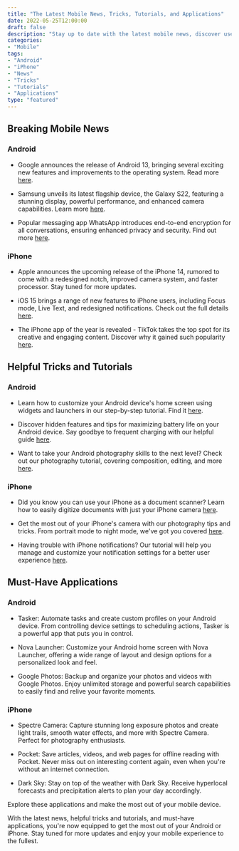 ```yaml
--- 
title: "The Latest Mobile News, Tricks, Tutorials, and Applications"
date: 2022-05-25T12:00:00
draft: false
description: "Stay up to date with the latest mobile news, discover useful tricks and tutorials, and explore must-have applications for your Android or iPhone."
categories: 
- "Mobile"
tags: 
- "Android"
- "iPhone"
- "News"
- "Tricks"
- "Tutorials"
- "Applications"
type: "featured"
--- 
```


## Breaking Mobile News

### Android 

- Google announces the release of Android 13, bringing several exciting new features and improvements to the operating system. Read more [here](link-to-article).

- Samsung unveils its latest flagship device, the Galaxy S22, featuring a stunning display, powerful performance, and enhanced camera capabilities. Learn more [here](link-to-article).

- Popular messaging app WhatsApp introduces end-to-end encryption for all conversations, ensuring enhanced privacy and security. Find out more [here](link-to-article).

### iPhone

- Apple announces the upcoming release of the iPhone 14, rumored to come with a redesigned notch, improved camera system, and faster processor. Stay tuned for more updates.

- iOS 15 brings a range of new features to iPhone users, including Focus mode, Live Text, and redesigned notifications. Check out the full details [here](link-to-article).

- The iPhone app of the year is revealed - TikTok takes the top spot for its creative and engaging content. Discover why it gained such popularity [here](link-to-article).

## Helpful Tricks and Tutorials

### Android 

- Learn how to customize your Android device's home screen using widgets and launchers in our step-by-step tutorial. Find it [here](link-to-tutorial).

- Discover hidden features and tips for maximizing battery life on your Android device. Say goodbye to frequent charging with our helpful guide [here](link-to-tutorial).

- Want to take your Android photography skills to the next level? Check out our photography tutorial, covering composition, editing, and more [here](link-to-tutorial).

### iPhone

- Did you know you can use your iPhone as a document scanner? Learn how to easily digitize documents with just your iPhone camera [here](link-to-tutorial).

- Get the most out of your iPhone's camera with our photography tips and tricks. From portrait mode to night mode, we've got you covered [here](link-to-tutorial).

- Having trouble with iPhone notifications? Our tutorial will help you manage and customize your notification settings for a better user experience [here](link-to-tutorial).

## Must-Have Applications

### Android

- Tasker: Automate tasks and create custom profiles on your Android device. From controlling device settings to scheduling actions, Tasker is a powerful app that puts you in control.

- Nova Launcher: Customize your Android home screen with Nova Launcher, offering a wide range of layout and design options for a personalized look and feel.

- Google Photos: Backup and organize your photos and videos with Google Photos. Enjoy unlimited storage and powerful search capabilities to easily find and relive your favorite moments.

### iPhone

- Spectre Camera: Capture stunning long exposure photos and create light trails, smooth water effects, and more with Spectre Camera. Perfect for photography enthusiasts.

- Pocket: Save articles, videos, and web pages for offline reading with Pocket. Never miss out on interesting content again, even when you're without an internet connection.

- Dark Sky: Stay on top of the weather with Dark Sky. Receive hyperlocal forecasts and precipitation alerts to plan your day accordingly.

Explore these applications and make the most out of your mobile device.

With the latest news, helpful tricks and tutorials, and must-have applications, you're now equipped to get the most out of your Android or iPhone. Stay tuned for more updates and enjoy your mobile experience to the fullest.
